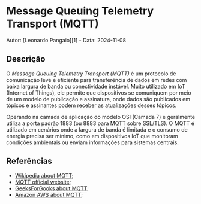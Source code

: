 # Message Queuing Telemetry Transport (MQTT)

Autor: [Leonardo Pangaio][1] - Data: 2024-11-08

## Descrição

O *Message Queuing Telemetry Transport (MQTT)* é um protocolo de comunicação leve e eficiente para transferência de dados em redes com baixa largura de banda ou conectividade instável. Muito utilizado em IoT (Internet of Things), ele permite que dispositivos se comuniquem por meio de um modelo de publicação e assinatura, onde dados são publicados em tópicos e assinantes podem receber as atualizações desses tópicos.

Operando na camada de aplicação do modelo OSI (Camada 7) e geralmente utiliza a porta padrão 1883 (ou 8883 para MQTT sobre SSL/TLS). O MQTT é utilizado em cenários onde a largura de banda é limitada e o consumo de energia precisa ser mínimo, como em dispositivos IoT que monitoram condições ambientais ou enviam informações para sistemas centrais.

## Referências

- [Wikipedia about MQTT](https://en.wikipedia.org/wiki/MQTT);
- [MQTT official website](https://mqtt.org/);
- [GeeksForGooks about MQTT](https://www.geeksforgeeks.org/introduction-of-message-queue-telemetry-transport-protocol-mqtt/);
- [Amazon AWS about MQTT](https://aws.amazon.com/what-is/mqtt/);